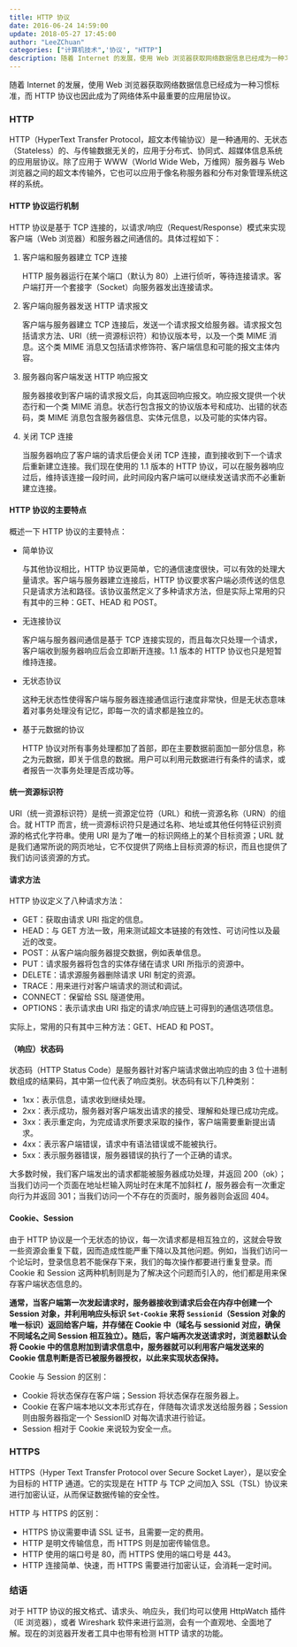 ```yaml
---
title: HTTP 协议
date: 2016-06-24 14:59:00
update: 2018-05-27 17:45:00
author: "LeeZChuan"
categories: ["计算机技术",'协议', "HTTP"]
description: 随着 Internet 的发展，使用 Web 浏览器获取网络数据信息已经成为一种习惯标准，而 HTTP 协议也因此成为了网络体系中最重要的应用层协议。
---
```



随着 Internet 的发展，使用 Web 浏览器获取网络数据信息已经成为一种习惯标准，而 HTTP 协议也因此成为了网络体系中最重要的应用层协议。

<!-- truncate -->

### HTTP

HTTP（HyperText Transfer Protocol，超文本传输协议）是一种通用的、无状态（Stateless）的、与传输数据无关的，应用于分布式、协同式、超媒体信息系统的应用层协议。除了应用于 WWW（World Wide Web，万维网）服务器与 Web 浏览器之间的超文本传输外，它也可以应用于像名称服务器和分布对象管理系统这样的系统。

#### HTTP 协议运行机制

HTTP 协议是基于 TCP 连接的，以请求/响应（Request/Response）模式来实现客户端（Web 浏览器）和服务器之间通信的。具体过程如下：

1. 客户端和服务器建立 TCP 连接

   HTTP 服务器运行在某个端口（默认为 80）上进行侦听，等待连接请求。客户端打开一个套接字（Socket）向服务器发出连接请求。

2. 客户端向服务器发送 HTTP 请求报文

   客户端与服务器建立 TCP 连接后，发送一个请求报文给服务器。请求报文包括请求方法、URI（统一资源标识符）和协议版本号，以及一个类 MIME 消息。这个类 MIME 消息又包括请求修饰符、客户端信息和可能的报文主体内容。

3. 服务器向客户端发送 HTTP 响应报文

   服务器接收到客户端的请求报文后，向其返回响应报文。响应报文提供一个状态行和一个类 MIME 消息。状态行包含报文的协议版本号和成功、出错的状态码，类 MIME 消息包含服务器信息、实体元信息，以及可能的实体内容。

4. 关闭 TCP 连接

   当服务器响应了客户端的请求后便会关闭 TCP 连接，直到接收到下一个请求后重新建立连接。我们现在使用的 1.1 版本的 HTTP 协议，可以在服务器响应过后，维持该连接一段时间，此时间段内客户端可以继续发送请求而不必重新建立连接。

#### HTTP 协议的主要特点

概述一下 HTTP 协议的主要特点：

- 简单协议

  与其他协议相比，HTTP 协议更简单，它的通信速度很快，可以有效的处理大量请求。客户端与服务器建立连接后，HTTP 协议要求客户端必须传送的信息只是请求方法和路径。该协议虽然定义了多种请求方法，但是实际上常用的只有其中的三种：GET、HEAD 和 POST。

- 无连接协议

  客户端与服务器间通信是基于 TCP 连接实现的，而且每次只处理一个请求，客户端收到服务器响应后会立即断开连接。1.1 版本的 HTTP 协议也只是短暂维持连接。

- 无状态协议

  这种无状态性使得客户端与服务器连接通信运行速度非常快，但是无状态意味着对事务处理没有记忆，即每一次的请求都是独立的。

- 基于元数据的协议

  HTTP 协议对所有事务处理都加了首部，即在主要数据前面加一部分信息，称之为元数据，即关于信息的数据。用户可以利用元数据进行有条件的请求，或者报告一次事务处理是否成功等。

#### 统一资源标识符

URI（统一资源标识符）是统一资源定位符（URL）和统一资源名称（URN）的组合。就 HTTP 而言，统一资源标识符只是通过名称、地址或其他任何特征识别资源的格式化字符串。使用 URI 是为了唯一的标识网络上的某个目标资源；URL 就是我们通常所说的网页地址，它不仅提供了网络上目标资源的标识，而且也提供了我们访问该资源的方式。

#### 请求方法

HTTP 协议定义了八种请求方法：

- GET：获取由请求 URI 指定的信息。
- HEAD：与 GET 方法一致，用来测试超文本链接的有效性、可访问性以及最近的改变。
- POST：从客户端向服务器提交数据，例如表单信息。
- PUT：请求服务器将包含的实体存储在请求 URI 所指示的资源中。
- DELETE：请求源服务器删除请求 URI 制定的资源。
- TRACE：用来进行对客户端请求的测试和调试。
- CONNECT：保留给 SSL 隧道使用。
- OPTIONS：表示请求由 URI 指定的请求/响应链上可得到的通信选项信息。

实际上，常用的只有其中三种方法：GET、HEAD 和 POST。

#### （响应）状态码

状态码（HTTP Status Code）是服务器针对客户端请求做出响应的由 3 位十进制数组成的结果码，其中第一位代表了响应类别。状态码有以下几种类别：

- 1xx：表示信息，请求收到继续处理。
- 2xx：表示成功，服务器对客户端发出请求的接受、理解和处理已成功完成。
- 3xx：表示重定向，为完成请求所要求采取的操作，客户端需要重新提出请求。
- 4xx：表示客户端错误，请求中有语法错误或不能被执行。
- 5xx：表示服务器错误，服务器错误的执行了一个正确的请求。

大多数时候，我们客户端发出的请求都能被服务器成功处理，并返回 200（ok）；当我们访问一个页面在地址栏输入网址时在末尾不加斜杠 **/**，服务器会有一次重定向行为并返回 301；当我们访问一个不存在的页面时，服务器则会返回 404。

#### Cookie、Session

由于 HTTP 协议是一个无状态的协议，每一次请求都是相互独立的，这就会导致一些资源会重复下载，因而造成性能严重下降以及其他问题。例如，当我们访问一个论坛时，登录信息若不能保存下来，我们的每次操作都要进行重复登录。而 Cookie 和 Session 这两种机制则是为了解决这个问题而引入的，他们都是用来保存客户端状态信息的。

**通常，当客户端第一次发起请求时，服务器接收到请求后会在内存中创建一个 Session 对象，并利用响应头标识 `Set-Cookie` 来将 `Sessionid`（Session 对象的唯一标识）返回给客户端，并存储在 Cookie 中（域名与 sessionid 对应，确保不同域名之间 Session 相互独立）。随后，客户端再次发送请求时，浏览器默认会将 Cookie 中的信息附加到请求信息中，服务器就可以利用客户端发送来的 Cookie 信息判断是否已被服务器授权，以此来实现状态保持。**

Cookie 与 Session 的区别：

- Cookie 将状态保存在客户端；Session 将状态保存在服务器上。
- Cookie 在客户端本地以文本形式存在，伴随每次请求发送给服务器；Session 则由服务器指定一个 SessionID 对每次请求进行验证。
- Session 相对于 Cookie 来说较为安全一点。

### HTTPS

HTTPS（Hyper Text Transfer Protocol over Secure Socket Layer），是以安全为目标的 HTTP 通道。它的实现是在 HTTP 与 TCP 之间加入 SSL（TSL）协议来进行加密认证，从而保证数据传输的安全性。

HTTP 与 HTTPS 的区别：

- HTTPS 协议需要申请 SSL 证书，且需要一定的费用。
- HTTP 是明文传输信息，而 HTTPS 则是加密传输信息。
- HTTP 使用的端口号是 80，而 HTTPS 使用的端口号是 443。
- HTTP 连接简单、快速，而 HTTPS 需要进行加密认证，会消耗一定时间。

### 结语

对于 HTTP 协议的报文格式、请求头、响应头，我们均可以使用 HttpWatch 插件（IE 浏览器），或者 Wireshark 软件来进行监测，会有一个直观地、全面地了解。现在的浏览器开发者工具中也带有检测 HTTP 请求的功能。
